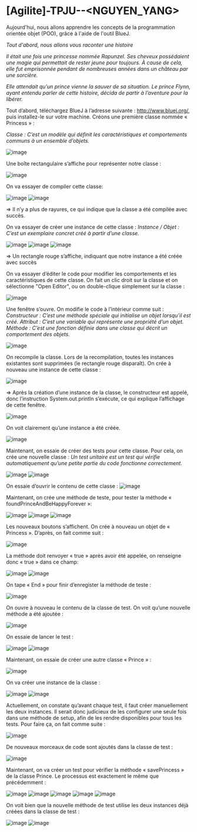 # [Agilite]-TPJU-<Princesse>-<NGUYEN_YANG>

Aujourd'hui, nous allons apprendre les concepts de la programmation orientée objet (POO), grâce à l'aide de l'outil BlueJ.

_Tout d'abord, nous allons vous raconter une histoire_

_Il était une fois une princesse nommée Rapunzel. Ses cheveux possédaient une magie qui permettait de rester jeune pour toujours. À cause de cela, elle fut emprisonnée pendant de nombreuses années dans un château par une sorcière._

_Elle attendait qu’un prince vienne la sauver de sa situation. Le prince Flynn, ayant entendu parler de cette histoire, décida de partir à l’aventure pour la libérer._


Tout d’abord, téléchargez BlueJ à l’adresse suivante : http://www.bluej.org/, puis installez-le sur votre machine.
Créons une première classe nommée « Princess » :

_Classe : C’est un modèle qui définit les caractéristiques et comportements communs à un ensemble d’objets._

![image](https://github.com/user-attachments/assets/90bece13-480d-4dd3-a21d-3eef1711726d)

Une boîte rectangulaire s’affiche pour représenter notre classe :
 
![image](https://github.com/user-attachments/assets/15b735db-07a9-4ba1-812d-c01642ea5f80)

On va essayer de compiler cette classe:

![image](https://github.com/user-attachments/assets/3dac0612-ed36-4834-b589-0028a44d8db6)
![image](https://github.com/user-attachments/assets/f0fa11bf-21bf-40cb-bd67-8066788d7f4f)

=> Il n’y a plus de rayures, ce qui indique que la classe a été compilée avec succès.

On va essayer de créer une instance de cette classe :
_Instance / Objet : C’est un exemplaire concret créé à partir d’une classe._
 
![image](https://github.com/user-attachments/assets/6944c2f6-4f80-4a00-a19f-6d4647a16925)
![image](https://github.com/user-attachments/assets/00e8f57c-ea39-48ae-ba8c-5391ef7e5004)
![image](https://github.com/user-attachments/assets/81c96f2d-8ddd-47b2-8bea-61b15d650610)

=> Un rectangle rouge s’affiche, indiquant que notre instance a été créée avec succès

On va essayer d’éditer le code pour modifier les comportements et les caractéristiques de cette classe. On fait un clic droit sur la classe et on sélectionne "Open Editor", ou on double-clique simplement sur la classe :

![image](https://github.com/user-attachments/assets/8a5a0936-5644-4715-9f52-c09a07968602)


Une fenêtre s’ouvre. On modifie le code à l’intérieur comme suit :
_Constructeur : C’est une méthode spéciale qui initialise un objet lorsqu’il est créé.
Attribut : C’est une variable qui représente une propriété d’un objet.
Méthode : C’est une fonction définie dans une classe qui décrit un comportement des objets._

![image](https://github.com/user-attachments/assets/89273799-5e5a-4682-b3e9-776e08f6fc74)

On recompile la classe. Lors de la recompilation, toutes les instances existantes sont supprimées (le rectangle rouge disparaît).
On crée à nouveau une instance de cette classe : 

![image](https://github.com/user-attachments/assets/93e5ffa4-b3d8-4d97-b9c8-b9e49bc2dfff)

=> Après la création d’une instance de la classe, le constructeur est appelé, donc l’instruction System.out.println s’exécute, ce qui explique l’affichage de cette fenêtre. 

![image](https://github.com/user-attachments/assets/b73cc143-755c-491c-be0b-0f40d9e0f74b)

On voit clairement qu’une instance a été créée.

![image](https://github.com/user-attachments/assets/30c6bfc5-6545-4be4-a0de-dd87696b43bb)

Maintenant, on essaie de créer des tests pour cette classe. Pour cela, on crée une nouvelle classe :
_Un test unitaire est un test qui vérifie automatiquement qu’une petite partie du code fonctionne correctement._ 

![image](https://github.com/user-attachments/assets/e1d0915f-6878-4ebb-ae9f-6e963508c5c8)
![image](https://github.com/user-attachments/assets/86e9b888-bffc-406f-a29b-938e22017d1e)

On essaie d’ouvrir le contenu de cette classe :
![image](https://github.com/user-attachments/assets/d9787ba5-48fe-4dcb-966f-1126415b0f1b)

Maintenant, on crée une méthode de teste, pour tester la méthode « foundPrinceAndBeHappyForever »:

![image](https://github.com/user-attachments/assets/42801bd0-40ff-4cf8-bbce-f7c2efa87d99)
![image](https://github.com/user-attachments/assets/1d9d73fd-96e3-4264-81e2-57cc25de1385)
![image](https://github.com/user-attachments/assets/f532fc8f-ac36-4e86-82a6-caaccf656bfb)

Les nouveaux boutons s’affichent. On crée à nouveau un objet de « Princess ». D’après, on fait comme suit :

![image](https://github.com/user-attachments/assets/69ea4a5f-f548-466b-89fe-b0b4a98986ff)

La méthode doit renvoyer « true » après avoir été appelée, on renseigne donc « true » dans ce champ:

![image](https://github.com/user-attachments/assets/1e58f653-3485-41fc-b529-ba6fbac583b7)
![image](https://github.com/user-attachments/assets/a8df9213-f73a-4cba-8da8-525ebcf929fe)

On tape « End » pour finir d’enregister la méthode de teste :

![image](https://github.com/user-attachments/assets/bed2bf12-6860-4bee-b2c4-78b94f9ae537)

On ouvre à nouveau le contenu de la classe de test. On voit qu’une nouvelle méthode a été ajoutée :

![image](https://github.com/user-attachments/assets/c199b033-479e-413b-a877-0f15a3195497)

On essaie de lancer le test :

![image](https://github.com/user-attachments/assets/51f10d1b-6f0c-457c-9134-4f7814e6bd42)
![image](https://github.com/user-attachments/assets/83781d6b-e75b-4eaf-ba5c-463f95617326)

Maintenant, on essaie de créer une autre classe « Prince » : 

![image](https://github.com/user-attachments/assets/bcdff02e-fc2e-4e84-87ed-6a7f03725184)
 
On va créer une instance de la classe : 

![image](https://github.com/user-attachments/assets/a6fb4b3c-c75c-4932-bbd9-f77cf040e135)
![image](https://github.com/user-attachments/assets/a3a0cd0a-d2de-4254-a342-7ecfdebdc0ad)

Actuellement, on constate qu’avant chaque test, il faut créer manuellement les deux instances. Il serait donc judicieux de les configurer une seule fois dans une méthode de setup, afin de les rendre disponibles pour tous les tests.
Pour faire ça, on fait comme suite :

![image](https://github.com/user-attachments/assets/409f19d1-c09f-4208-9042-8bf8d645a376)

De nouveaux morceaux de code sont ajoutés dans la classe de test :

![image](https://github.com/user-attachments/assets/07edca13-3fec-4169-8ca5-0abec7fd3705)

Maintenant, on va créer un test pour vérifier la méthode « savePrincess » de la classe Prince. Le processus est exactement le même que précédemment :

![image](https://github.com/user-attachments/assets/3974d0df-80c4-4fcf-a4d7-62f75f4aea9e)
![image](https://github.com/user-attachments/assets/dc30a0e8-4ad2-4a2e-9dfa-1661cf4e9730)
![image](https://github.com/user-attachments/assets/88f31289-a38b-488d-86d7-b826d002e699)
![image](https://github.com/user-attachments/assets/aa81deae-d1b0-4866-a597-147e77e10bea)
![image](https://github.com/user-attachments/assets/20774045-89a0-401a-8cc6-a48c2ea373bb)

 
On voit bien que la nouvelle méthode de test utilise les deux instances déjà créées dans la classe de test :

![image](https://github.com/user-attachments/assets/9c67fd86-d2f0-4d41-b3f2-3fbf63723ca5)
![image](https://github.com/user-attachments/assets/8e4b5e8d-1995-4659-8929-79ffd37aebc0)
